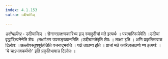 ```yaml
---
index: 4.1.153
sutra: उदीचामिञ्

---
```

_उदीचामिञ्_ - उदीचामिञ् । सेनान्तलक्षणकारिभ्य इञ् स्यादुदीचां मते इत्यर्थः । परत्वात्फिञेवेति ।उदीचां वृद्धा॑दित्यनेनेति शेषः ।तक्ष्णोऽण उपसङ्ख्यानमिति ।उदीचांमते॑इति शेषः । ताक्ष्ण इति । अणि प्रकृतिभावान्न टिलोपः ।अल्लोपस्तुषपूर्वह॑न्निति वचनाद्भवति । पक्षे ताक्षण्य इति । प्राचां मते कारित्वलक्षणो ण्य इत्यर्थः । 'ये चाऽभावकर्मणोः' इति प्रकृतिभावान्न टिलोपः । 